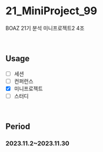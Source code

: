 # 21_MiniProject_99
BOAZ 21기 분석 미니프로젝트2 4조

</br>

## Usage
- [ ] 세션
- [ ] 컨퍼런스
- [X] 미니프로젝트
- [ ] 스터디

</br>

## Period
### 2023.11.2~2023.11.30
